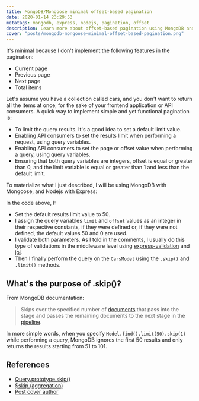 ```yaml
---
title: MongoDB/Mongoose minimal offset-based pagination
date: 2020-01-14 23:29:53
metatags: mongodb, express, nodejs, pagination, offset
description: Learn more about offset-based pagination using MongoDB and Mongoose
cover: "posts/mongodb-mongoose-minimal-offset-based-pagination.png"
---
```


It's minimal because I don't implement the following features in the pagination:

- Current page
- Previous page
- Next page
- Total items

Let's assume you have a collection called cars, and you don't want to return all the items at once, for the sake of your frontend application or API consumers. A quick way to implement simple and yet functional pagination is:

- To limit the query results. It's a good idea to set a default limit value.
- Enabling API consumers to set the results limit when performing a request, using query variables.
- Enabling API consumers to set the page or offset value when performing a query, using query variables.
- Ensuring that both query variables are integers, offset is equal or greater than 0, and the limit variable is equal or greater than 1 and less than the default limit.

To materialize what I just described, I will be using MongoDB with Mongoose, and Nodejs with Express:

<script src="https://gist.github.com/flowck/c4d18846b1b23c3e9522aadf0ba22f6c.js"></script>

In the code above, I:

- Set the default results limit value to 50.
- I assign the query variables `limit` and `offset` values as an integer in their respective constants, if they were defined or, if they were not defined, the default values 50 and 0 are used.
- I validate both parameters. As I told in the comments, I usually do this type of validations in the middleware level using [express-validation](https://www.npmjs.com/package/express-validation) and [joi](https://www.npmjs.com/package/joi).
- Then I finally perform the query on the `CarsModel` using the `.skip()` and `.limit()` methods.

## What's the purpose of .skip()?

From MongoDB documentation:

> Skips over the specified number of [documents](https://docs.mongodb.com/manual/reference/glossary/#term-document) that pass into the stage and passes the remaining documents to the next stage in the [pipeline](https://docs.mongodb.com/manual/reference/glossary/#term-pipeline).

In more simple words, when you specify `Model.find().limit(50).skip(1)` while performing a query, MongoDB ignores the first 50 results and only returns the results starting from 51 to 101.

## References

- [Query.prototype.skip()](https://mongoosejs.com/docs/api.html#query_Query-skip)
- [\$skip (aggregation)](https://docs.mongodb.com/manual/reference/operator/aggregation/skip/)
- [Post cover author](https://urlfy.xyz/AAAF2Jno)
